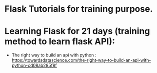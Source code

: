 # Flask Tutorials for training purpose.
# Learning Flask for 21 days (training method to learn flask API):
- The right way to build an api with python : https://towardsdatascience.com/the-right-way-to-build-an-api-with-python-cd08ab285f8f
